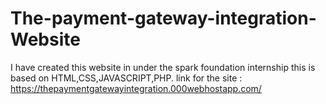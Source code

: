 # The-payment-gateway-integration-Website
I have created this website in under the spark foundation internship this is based on HTML,CSS,JAVASCRIPT,PHP.
link for the site :
https://thepaymentgatewayintegration.000webhostapp.com/

